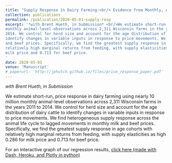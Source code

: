 ```yaml
---
title: "Supply Response in Dairy Farming:<br/> Evidence from Monthly, Animal-Level Data"
collection: publications
permalink: /publication/2020-05-01-supply-resp
excerpt: '*with Brent Hueth, in Submission* <br/>We estimate short-run, price response in dairy farming using nearly 10 million
monthly animal-level observations across 2,311 Wisconsin farms in the years 2011 to
2014. We control for herd size and account for the age distribution of dairy cattle to
identify changes in variable inputs in response to price movements. We find heterogeneous supply response across the animal life cycle to lagged movements in monthly milk
and beef prices. Specifically, we find the greatest supply response in age cohorts with
relatively high marginal returns from feeding, with supply elasticities as high 0.286 for
milk price and 0.713 for beef price.
'
date: 2020-05-01
venue: 'Manuscript'
# paperurl: 'http://jphutch.github.io/files/price_response_paper.pdf'
---
```


*with Brent Hueth, in Submission*

We estimate short-run, price response in dairy farming using nearly 10 million
monthly animal-level observations across 2,311 Wisconsin farms in the years 2011 to 2014. We control for herd size and account for the age distribution of dairy cattle to identify changes in variable inputs in response to price movements. We find heterogeneous supply response across the animal life cycle to lagged movements in monthly milk and beef prices. Specifically, we find the greatest supply response in age cohorts with relatively high marginal returns from feeding, with supply elasticities as high 0.286 for milk price and 0.713 for beef price.

For an interactive graph of our regression results, [click here (made with Dash, Heroku, and Plotly in python)](https://results-lact-app1.herokuapp.com/)